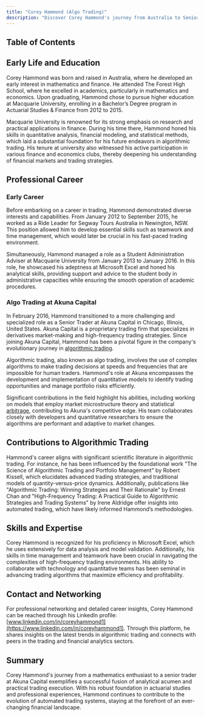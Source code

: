 ```yaml
---
title: "Corey Hammond (Algo Trading)"
description: "Discover Corey Hammond's journey from Australia to Senior Trader at Akuna Capital where he excels in algorithmic trading and contributes to automated systems."
---
```




## Table of Contents

## Early Life and Education

Corey Hammond was born and raised in Australia, where he developed an early interest in mathematics and finance. He attended The Forest High School, where he excelled in academics, particularly in mathematics and economics. Upon graduating, Hammond chose to pursue higher education at Macquarie University, enrolling in a Bachelor’s Degree program in Actuarial Studies & Finance from 2012 to 2015. 

Macquarie University is renowned for its strong emphasis on research and practical applications in finance. During his time there, Hammond honed his skills in quantitative analysis, financial modeling, and statistical methods, which laid a substantial foundation for his future endeavors in algorithmic trading. His tenure at university also witnessed his active participation in various finance and economics clubs, thereby deepening his understanding of financial markets and trading strategies.

## Professional Career

### Early Career

Before embarking on a career in trading, Hammond demonstrated diverse interests and capabilities. From January 2012 to September 2015, he worked as a Ride Leader for Segway Tours Australia in Newington, NSW. This position allowed him to develop essential skills such as teamwork and time management, which would later be crucial in his fast-paced trading environment.

Simultaneously, Hammond managed a role as a Student Administration Adviser at Macquarie University from January 2013 to January 2016. In this role, he showcased his adeptness at Microsoft Excel and honed his analytical skills, providing support and advice to the student body in administrative capacities while ensuring the smooth operation of academic procedures.

### Algo Trading at Akuna Capital

In February 2016, Hammond transitioned to a more challenging and specialized role as a Senior Trader at Akuna Capital in Chicago, Illinois, United States. Akuna Capital is a proprietary trading firm that specializes in derivatives market-making and high-frequency trading strategies. Since joining Akuna Capital, Hammond has been a pivotal figure in the company's evolutionary journey in [algorithmic trading](/wiki/algorithmic-trading).

Algorithmic trading, also known as algo trading, involves the use of complex algorithms to make trading decisions at speeds and frequencies that are impossible for human traders. Hammond's role at Akuna encompasses the development and implementation of quantitative models to identify trading opportunities and manage portfolio risks efficiently.

Significant contributions in the field highlight his abilities, including working on models that employ market microstructure theory and statistical [arbitrage](/wiki/arbitrage), contributing to Akuna's competitive edge. His team collaborates closely with developers and quantitative researchers to ensure the algorithms are performant and adaptive to market changes.

## Contributions to Algorithmic Trading

Hammond's career aligns with significant scientific literature in algorithmic trading. For instance, he has been influenced by the foundational work "The Science of Algorithmic Trading and Portfolio Management" by Robert Kissell, which elucidates advanced trading strategies, and traditional models of quantity-versus-price dynamics. Additionally, publications like "Algorithmic Trading: Winning Strategies and Their Rationale" by Ernest Chan and "High-Frequency Trading: A Practical Guide to Algorithmic Strategies and Trading Systems" by Irene Aldridge offer insights into automated trading, which have likely informed Hammond’s methodologies.

## Skills and Expertise

Corey Hammond is recognized for his proficiency in Microsoft Excel, which he uses extensively for data analysis and model validation. Additionally, his skills in time management and teamwork have been crucial in navigating the complexities of high-frequency trading environments. His ability to collaborate with technology and quantitative teams has been seminal in advancing trading algorithms that maximize efficiency and profitability.

## Contact and Networking

For professional networking and detailed career insights, Corey Hammond can be reached through his LinkedIn profile: [www.linkedin.com/in/coreyhammond1](https://www.linkedin.com/in/coreyhammond1). Through this platform, he shares insights on the latest trends in algorithmic trading and connects with peers in the trading and financial analytics sectors.

## Summary

Corey Hammond's journey from a mathematics enthusiast to a senior trader at Akuna Capital exemplifies a successful fusion of analytical acumen and practical trading execution. With his robust foundation in actuarial studies and professional experiences, Hammond continues to contribute to the evolution of automated trading systems, staying at the forefront of an ever-changing financial landscape.